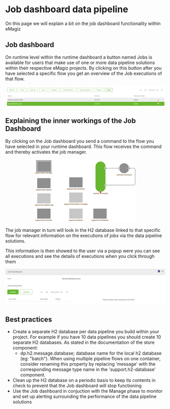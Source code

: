 # Job dashboard data pipeline
On this page we will explain a bit on the job dashboard functionality within eMagiz

## Job dashboard
On runtime level within the runtime dashboard a button named Jobs is available for users that make use of one or more data pipeline solutions within their respective eMagiz projects. By clicking on this button after you have selected a specific flow you get an overview of the Job executions of that flow.

<p align="center"><img src="../../img/howto/job-dashboard-data-pipeline-0.png"></p>

## Explaining the inner workings of the Job Dashboard

By clicking on the Job dashboard you send a command to the flow you have selected in your runtime dashboard. This flow receives the command and thereby activates the job manager.

<p align="center"><img src="../../img/howto/job-dashboard-data-pipeline-1.png"></p>

The job manager in turn will look in the H2 database linked to that specific flow for relevant information on the executions of jobs via the data pipeline solutions.

This information is then showed to the user via a popup were you can see all executions and see the details of executions when you click through them

<p align="center"><img src="../../img/howto/job-dashboard-data-pipeline-2.png"></p>

## Best practices

- Create a separate H2 database per data pipeline you build within your project. For example if you have 10 data pipelines you should create 10 separate H2 databases. As stated in the documentation of the store component: 
	- dp.h2.message.database; database name for the local h2 database (eg: "batch"). When using multiple pipeline flows on one container, consider renaming this property by replacing 'message' with the corresponding message type name in the 'support.h2-database' component.
- Clean up the H2 database on a periodic basis to keep its contents in check to prevent that the Job dashboard will stop functioning
- Use the Job dashboard in conjuction with the Manage phase to monitor and set up alerting surrounding the performance of the data pipeline solutions